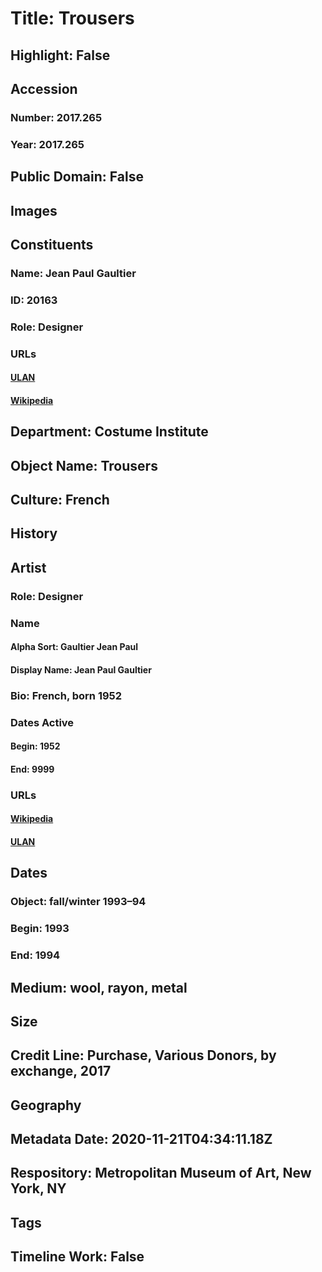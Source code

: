 # Title: Trousers
## Highlight: False
## Accession
### Number: 2017.265
### Year: 2017.265
## Public Domain: False
## Images
## Constituents
### Name: Jean Paul Gaultier
### ID: 20163
### Role: Designer
### URLs
#### [ULAN](http://vocab.getty.edu/page/ulan/500335104)
#### [Wikipedia](https://www.wikidata.org/wiki/Q242868)
## Department: Costume Institute
## Object Name: Trousers
## Culture: French
## History
## Artist
### Role: Designer
### Name
#### Alpha Sort: Gaultier Jean Paul
#### Display Name: Jean Paul Gaultier
### Bio: French, born 1952
### Dates Active
#### Begin: 1952
#### End: 9999
### URLs
#### [Wikipedia](https://www.wikidata.org/wiki/Q242868)
#### [ULAN](http://vocab.getty.edu/page/ulan/500335104)
## Dates
### Object: fall/winter 1993–94
### Begin: 1993
### End: 1994
## Medium: wool, rayon, metal
## Size
## Credit Line: Purchase, Various Donors, by exchange, 2017
## Geography
## Metadata Date: 2020-11-21T04:34:11.18Z
## Respository: Metropolitan Museum of Art, New York, NY
## Tags
## Timeline Work: False